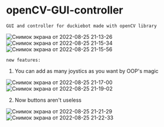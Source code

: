 # openCV-GUI-controller
`GUI and controller for duckiebot made with openCV library` 

![Снимок экрана от 2022-08-25 21-13-26](https://user-images.githubusercontent.com/89171514/186688725-7090ab15-1f6b-49a3-b930-39c974819ebf.png)
![Снимок экрана от 2022-08-25 21-15-34](https://user-images.githubusercontent.com/89171514/186689191-b788d7b6-587a-4cf4-9c42-9a62c74e953b.png)
![Снимок экрана от 2022-08-25 21-15-56](https://user-images.githubusercontent.com/89171514/186689243-c500df8e-6bb4-463f-9677-3ed2cfe147d7.png)


`new features:`


1. You can add as many joystics as you want by OOP's magic

![Снимок экрана от 2022-08-25 21-17-00](https://user-images.githubusercontent.com/89171514/186689886-59347701-99da-4a41-beda-938c76dc9d3d.png)
![Снимок экрана от 2022-08-25 21-19-02](https://user-images.githubusercontent.com/89171514/186689930-43116a12-46ff-4e23-b38c-7463a862afec.png)

2. Now buttons aren't useless

![Снимок экрана от 2022-08-25 21-21-29](https://user-images.githubusercontent.com/89171514/186690859-91a61bd8-990d-4de5-b9f0-abe1d199d320.png)
![Снимок экрана от 2022-08-25 21-22-33](https://user-images.githubusercontent.com/89171514/186690887-f78a15b6-6f3c-4762-b2e2-71421d3194bd.png)
